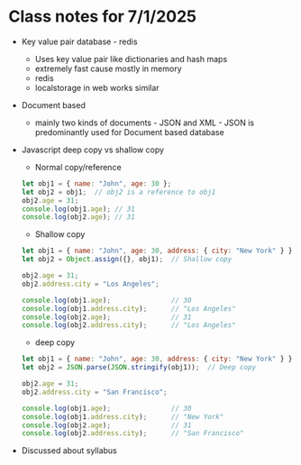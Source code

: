 # Class notes for 7/1/2025

- Key value pair database - redis
    - Uses key value pair like dictionaries and hash maps
    - extremely fast cause mostly in memory
    - redis
    - localstorage in web works similar

- Document based
    - mainly two kinds of documents - JSON and XML - JSON is predominantly used for Document based database
- Javascript deep copy vs shallow copy
    - Normal copy/reference 
    ```js
    let obj1 = { name: "John", age: 30 };
    let obj2 = obj1;  // obj2 is a reference to obj1
    obj2.age = 31;
    console.log(obj1.age); // 31
    console.log(obj2.age); // 31
    ```
    - Shallow copy 
    ```js
    let obj1 = { name: "John", age: 30, address: { city: "New York" } };
    let obj2 = Object.assign({}, obj1);  // Shallow copy

    obj2.age = 31;
    obj2.address.city = "Los Angeles";

    console.log(obj1.age);               // 30
    console.log(obj1.address.city);      // "Los Angeles"
    console.log(obj2.age);               // 31
    console.log(obj2.address.city);      // "Los Angeles"
    ```
    - deep copy
    ```js
    let obj1 = { name: "John", age: 30, address: { city: "New York" } };
    let obj2 = JSON.parse(JSON.stringify(obj1));  // Deep copy

    obj2.age = 31;
    obj2.address.city = "San Francisco";

    console.log(obj1.age);               // 30
    console.log(obj1.address.city);      // "New York"
    console.log(obj2.age);               // 31
    console.log(obj2.address.city);      // "San Francisco"
    ```
- Discussed about syllabus